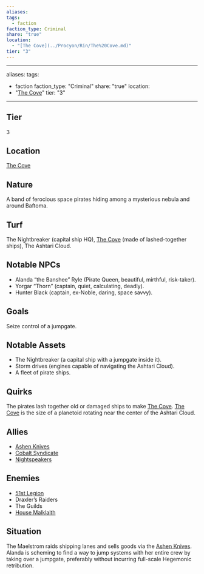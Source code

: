 ```yaml
---
aliases: 
tags:
  - faction
faction_type: Criminal
share: "true"
location:
  - "[The Cove](../Procyon/Rin/The%20Cove.md)"
tier: "3"
---
```

---
aliases: 
tags:
  - faction
faction_type: "Criminal"
share: "true"
location:
  - "[The Cove](../Procyon/Rin/The%20Cove.md)"
tier: "3"
---
## Tier

3

## Location

[The Cove](../Procyon/Rin/The%20Cove.md)

## Nature
A band of ferocious space pirates hiding among a mysterious nebula and around Baftoma.

## Turf
The Nightbreaker (capital ship HQ), [The Cove](../Procyon/Rin/The%20Cove.md) (made of lashed-together ships), The Ashtari Cloud.

## Notable NPCs
- Alanda “the Banshee” Ryle (Pirate Queen, beautiful, mirthful, risk-taker).
- Yorgar “Thorn” (captain, quiet, calculating, deadly).
- Hunter Black (captain, ex-Noble, daring, space savvy).

## Goals
Seize control of a jumpgate.

## Notable Assets
- The Nightbreaker (a capital ship with a jumpgate inside it).
- Storm drives (engines capable of navigating the Ashtari Cloud).
- A fleet of pirate ships.

## Quirks
The pirates lash together old or damaged ships to make [The Cove](../Procyon/Rin/The%20Cove.md). [The Cove](../Procyon/Rin/The%20Cove.md) is the size of a planetoid rotating near the center of the Ashtari Cloud.

## Allies
- [Ashen Knives](./Ashen%20Knives.md)
- [Cobalt Syndicate](./Cobalt%20Syndicate.md)
- [Nightspeakers](./Nightspeakers.md)

## Enemies
- [51st Legion](./51st%20Legion.md)
- Draxler’s Raiders
- The Guilds
- [House Malklaith](./House%20Malklaith.md)

## Situation
The Maelstrom raids shipping lanes and sells goods via the [Ashen Knives](./Ashen%20Knives.md). Alanda is scheming to find a way to jump systems with her entire crew by taking over a jumpgate, preferably without incurring full-scale Hegemonic retribution.
